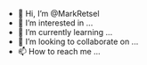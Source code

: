 - 👋 Hi, I’m @MarkRetsel
- 👀 I’m interested in ...
- 🌱 I’m currently learning ...
- 💞️ I’m looking to collaborate on ...
- 📫 How to reach me ...

<!---
MarkRetsel/MarkRetsel is a ✨ special ✨ repository because its `README.md` (this file) appears on your GitHub profile.
You can click the Preview link to take a look at your changes.
--->
